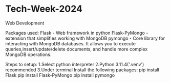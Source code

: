 # Tech-Week-2024
Web Development 

Packages used:
Flask - Web framework in python 
Flask-PyMongo - extension that simplifies working with MongoDB
pymongo - Core library for interacting with MongoDB databases. It allows you to execute queries,insert/update/delete documents, and handle more complex MongoDB operations.

Steps to setup:
1.Select python interpreter
2.Python 3.11.4('.venv') recommended 
3.Under terminal Install the following packages:
pip install Flask 
pip install Flask-PyMongo
pip install pymongo